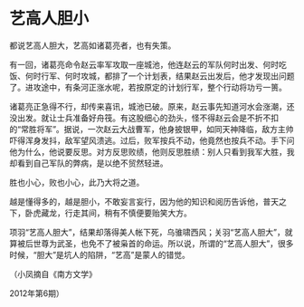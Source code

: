 # 艺高人胆小

都说艺高人胆大，艺高如诸葛亮者，也有失策。

有一回，诸葛亮命令赵云率军攻取一座城池，他连赵云的军队何时出发、何时吃饭、何时行军、何时攻城，都排了一个计划表，结果赵云出发后，他才发现出问题了。进攻途中，有条河正涨水呢，若按原定的计划行军，整个行动将功亏一篑。

诸葛亮正急得不行，却传来喜讯，城池已破。原来，赵云事先知道河水会涨潮，还没出发。就让士兵准备好舟筏。有这股细心的劲头，怪不得赵云会是不折不扣的“常胜将军”。据说，一次赵云大战曹军，他身披银甲，如同天神降临，敌方主帅吓得浑身发抖，敌军望风溃逃。过后，败军按兵不动，他竟然也按兵不动。手下问他为什么，他说要反思。对方反思败绩，他则反思胜绩：别人只看到我军大胜，我却看到自己军队的弊病，是以绝不贸然轻进。

胜也小心，败也小心，此乃大将之道。

越是懂得多的，越是胆小，不敢妄言妄行，因为他的知识和阅历告诉他，普天之下，卧虎藏龙，行走其间，稍有不慎便要贻笑大方。

项羽“艺高人胆大”，结果却落得美人帐下死，乌骓啸西风；关羽“艺高人胆大”，就算被后世尊为武圣，也免不了被枭首的命运。所以说，所谓的“艺高人胆大”，很多时候，“胆大”是坑人的陷阱，“艺高”是蒙人的错觉。

（小凤摘自《南方文学》

2012年第6期）